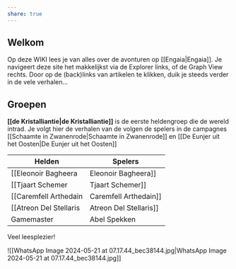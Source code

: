 ```yaml
---
share: true
---
```

## Welkom
Op deze WIKI lees je van alles over de avonturen op [[Engaia|Engaia]]. Je navigeert deze site het makkelijkst via de Explorer links, of de Graph View rechts. Door op de (back)links van artikelen te klikken, duik je steeds verder in de vele verhalen...

## Groepen
**[[de Kristalliantie|de Kristalliantie]]** is de eerste heldengroep die de wereld intrad. Je volgt hier de verhalen van de volgen de spelers in de campagnes [[Schaamte in Zwanenrode|Schaamte in Zwanenrode]] en [[De Eunjer uit het Oosten|De Eunjer uit het Oosten]]

| Helden                   | Spelers           |
| ------------------------ | ----------------- |
| [[Eleonoir Bagheera|Eleonoir Bagheera]]      | Tanja Quaijtaal   |
| [[Tjaart Schemer|Tjaart Schemer]]       | Pieter Seinen     |
| [[Caremfell Arthedain|Caremfell Arthedain]]  | Rajiv Gokhale     |
| [[Atreon Del Stellaris|Atreon Del Stellaris]] | Rowando Schippers |
| Gamemaster | Abel Spekken |
Veel leesplezier!

![[WhatsApp Image 2024-05-21 at 07.17.44_bec38144.jpg|WhatsApp Image 2024-05-21 at 07.17.44_bec38144.jpg]]
